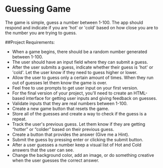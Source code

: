 # Guessing Game

The game is simple, guess a number between 1-100. The app should respond and indicate if you are 'hot' or 'cold' based on how close you are to the number you are trying to guess.

##Project Requirements:

- When a game begins, there should be a random number generated between 1-100.
- The user should have an input field where they can submit a guess.
- After the user submits a guess, indicate whether their guess is 'hot' or 'cold'. Let the user know if they need to guess higher or lower.
- Allow the user to guess only a certain amount of times. When they run out of guesses let them know the game is over.
- Feel free to use prompts to get user input on your first version.
- For the final version of your project, you'll need to create an HTML-based interface for getting user inputs and giving feedback on guesses.
- Validate inputs that they are real numbers between 1-100.
- Create a new game button that resets the game.
- Store all of the guesses and create a way to check if the guess is a repeat.
- Track the user's previous guess. Let them know if they are getting “hotter” or “colder” based on their previous guess.
- Create a button that provides the answer (Give me a Hint).
- Submit the guess by pressing enter or clicking the submit button.
- After a user guesses a number keep a visual list of Hot and Cold answers that the user can see.
- Change the background color, add an image, or do something creative when the user guesses the correct answer.
